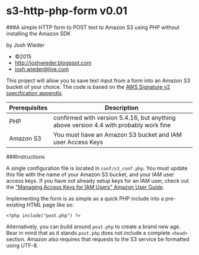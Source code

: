 # s3-http-php-form v0.01
###A simple HTTP form to POST text to Amazon S3 using PHP without installing the Amazon SDK

by Josh Wieder 

* ©2015
* http://joshwieder.blogspot.com
* josh.wieder@live.com

This project will allow you to save text input from a form into an Amazon S3 bucket of your choice. The code is based on the [AWS Signature v2 specification appendix](http://docs.aws.amazon.com/AmazonS3/latest/dev/HTTPPOSTExamples.html#HTTPPOSTExamplesTextArea).

| **Prerequisites** | **Description** |
| ------------- | ----------- |
| PHP | confirmed with version 5.4.16, but anything above version 4.4 with probably work fine |
| Amazon S3 | You must have an Amazon S3 bucket and IAM user Access Keys |

###Instructions

A single configuration file is located in `conf/s3_conf.php`. You must update this file with the name of your Amazon S3 bucket, and your IAM user access keys. If you have not already setup keys for an IAM user, check out the ["Managing Access Keys for IAM Users" Amazon User Guide](http://docs.aws.amazon.com/IAM/latest/UserGuide/ManagingCredentials.html).

Implementing the form is as simple as a quick PHP include into a pre-existing HTML page like so: 

```
<?php include("post.php") ?>
```

Alternatively, you can build around `post.php` to create a brand new age. Bear in mind that as it stands `post.php` does not include a complete `<head>` section. Amazon also requires that requests to the S3 service be formatted using UTF-8.